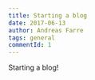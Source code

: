 ```yaml
---
title: Starting a blog
date: 2017-06-13
author: Andreas Farre
tags: general
commentId: 1
---
```


Starting a blog!
